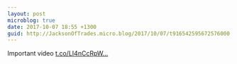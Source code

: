 ```yaml
---
layout: post
microblog: true
date: 2017-10-07 18:55 +1300
guid: http://JacksonOfTrades.micro.blog/2017/10/07/t916542595672576000.html
---
```

Important video [t.co/LI4nCcRpW...](https://t.co/LI4nCcRpWp)
